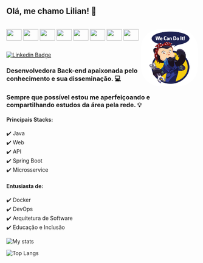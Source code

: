 ## Olá, me chamo Lilian! 👋

<div style="display: inline_block"><br>
  <img align="center" height="30" width="40" src="https://cdn.jsdelivr.net/gh/devicons/devicon/icons/java/java-original.svg">
  <img align="center" height="30" width="40" src="https://cdn.jsdelivr.net/gh/devicons/devicon/icons/groovy/groovy-original.svg">
  <img align="center" height="30" width="40" src="https://cdn.jsdelivr.net/gh/devicons/devicon/icons/spring/spring-original.svg">
  <img align="center" height="30" width="40" src="https://cdn.jsdelivr.net/gh/devicons/devicon/icons/docker/docker-original-wordmark.svg">
  <img align="center" height="30" width="40" src="https://cdn.jsdelivr.net/gh/devicons/devicon/icons/codecov/codecov-plain.svg">
  <img align="center" height="30" width="40" src="https://cdn.jsdelivr.net/gh/devicons/devicon/icons/travis/travis-plain-wordmark.svg">
  <img align="center" height="30" width="40" src="https://cdn.jsdelivr.net/gh/devicons/devicon/icons/git/git-original.svg">
  <img align="center" height="30" width="40" src="https://cdn.jsdelivr.net/gh/devicons/devicon/icons/github/github-original.svg">
  
  <img align="right" height="150" style="border-radius:50px;" src="./rivetertocat.png">
</div>

##

[![Linkedin Badge](https://img.shields.io/badge/-LinkedIn-blue?style=flat-square&logo=Linkedin&logoColor=white&link=https://www.linkedin.com/in/lilian-sousa/)](https://www.linkedin.com/in/lilian-sousa/)

### Desenvolvedora Back-end apaixonada pelo conhecimento e sua disseminação. 💻

### Sempre que possível estou me aperfeiçoando e compartilhando estudos da área pela rede. 💡

#### Principais Stacks:
✔️ Java   
✔️ Web  
✔️ API  
✔️ Spring Boot  
✔️ Microsservice  

#### Entusiasta de:
✔️ Docker   
✔️ DevOps   
✔️ Arquitetura de Software  
✔️ Educação e Inclusão  

![My stats](https://github-readme-stats.vercel.app/api?username=liliannss&show_icons=true&theme=synthwave)

![Top Langs](https://github-readme-stats.vercel.app/api/top-langs/?username=liliannss&theme=synthwave)
